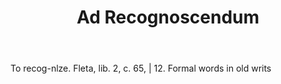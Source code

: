 ---
title: Ad Recognoscendum
letter: A
permalink: "/definitions/bld-ad-recognoscendum.html"
body: To recog-nlze. Fleta, lib. 2, c. 65, | 12. Formal words in old writs
published_at: '2018-07-07'
source: Black's Law Dictionary 2nd Ed (1910)
layout: post
---